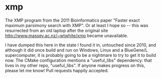 # xmp

The XMP program from the 2011 Bioinformatics paper "Faster exact maximum parsimony search with XMP". Or at least I hope so -- this was resurrected from an old laptop after the original site http://www.massey.ac.nz/~wtwhite/xmp became unavailable.

I have dumped this here in the state I found it in, untouched since 2010, and although it did once build and run on Windows, Linux and a BlueGene/L supercomputer, it is probably going to be a nightmare to try to get it to build now. The CMake configuration mentions a "useful_libs" dependency: that lives in my other repo, "useful_libs". If anyone makes progress on this, please let me know! Pull requests happily accepted.

